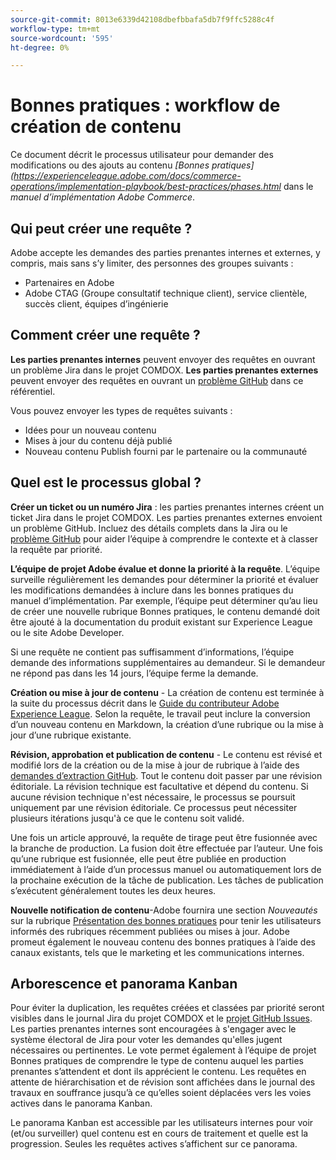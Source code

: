 ```yaml
---
source-git-commit: 8013e6339d42108dbefbbafa5db7f9ffc5288c4f
workflow-type: tm+mt
source-wordcount: '595'
ht-degree: 0%

---
```

# Bonnes pratiques : workflow de création de contenu

Ce document décrit le processus utilisateur pour demander des modifications ou des ajouts au contenu *[Bonnes pratiques] (https://experienceleague.adobe.com/docs/commerce-operations/implementation-playbook/best-practices/phases.html* dans le *manuel d’implémentation Adobe Commerce*.

## Qui peut créer une requête ?

Adobe accepte les demandes des parties prenantes internes et externes, y compris, mais sans s’y limiter, des personnes des groupes suivants :

- Partenaires en Adobe
- Adobe CTAG (Groupe consultatif technique client), service clientèle, succès client, équipes d’ingénierie

## Comment créer une requête ?

**Les parties prenantes internes** peuvent envoyer des requêtes en ouvrant un problème Jira dans le projet COMDOX. **Les parties prenantes externes** peuvent envoyer des requêtes en ouvrant un [problème GitHub](https://github.com/AdobeDocs/commerce-operations.en/issues/new/choose) dans ce référentiel.

Vous pouvez envoyer les types de requêtes suivants :

- Idées pour un nouveau contenu
- Mises à jour du contenu déjà publié
- Nouveau contenu Publish fourni par le partenaire ou la communauté

## Quel est le processus global ?


**Créer un ticket ou un numéro Jira** : les parties prenantes internes créent un ticket Jira dans le projet COMDOX. Les parties prenantes externes envoient un problème GitHub. Incluez des détails complets dans la Jira ou le [problème GitHub](https://github.com/AdobeDocs/commerce-operations.en/issues/new/choose) pour aider l’équipe à comprendre le contexte et à classer la requête par priorité.

**L’équipe de projet Adobe évalue et donne la priorité à la requête**. L’équipe surveille régulièrement les demandes pour déterminer la priorité et évaluer les modifications demandées à inclure dans les bonnes pratiques du manuel d’implémentation. Par exemple, l’équipe peut déterminer qu’au lieu de créer une nouvelle rubrique Bonnes pratiques, le contenu demandé doit être ajouté à la documentation du produit existant sur Experience League ou le site Adobe Developer.

Si une requête ne contient pas suffisamment d’informations, l’équipe demande des informations supplémentaires au demandeur. Si le demandeur ne répond pas dans les 14 jours, l’équipe ferme la demande.

**Création ou mise à jour de contenu** - La création de contenu est terminée à la suite du processus décrit dans le [Guide du contributeur Adobe Experience League](https://experienceleague.adobe.com/docs/contributor/contributor-guide/introduction.html). Selon la requête, le travail peut inclure la conversion d’un nouveau contenu en Markdown, la création d’une rubrique ou la mise à jour d’une rubrique existante.

**Révision, approbation et publication de contenu** - Le contenu est révisé et modifié lors de la création ou de la mise à jour de rubrique à l’aide des [demandes d’extraction GitHub](https://experienceleague.adobe.com/docs/contributor/contributor-guide/setup/git-fundamentals.html?lang=en#pull-requests). Tout le contenu doit passer par une révision éditoriale. La révision technique est facultative et dépend du contenu. Si aucune révision technique n&#39;est nécessaire, le processus se poursuit uniquement par une révision éditoriale. Ce processus peut nécessiter plusieurs itérations jusqu&#39;à ce que le contenu soit validé.

Une fois un article approuvé, la requête de tirage peut être fusionnée avec la branche de production. La fusion doit être effectuée par l’auteur. Une fois qu’une rubrique est fusionnée, elle peut être publiée en production immédiatement à l’aide d’un processus manuel ou automatiquement lors de la prochaine exécution de la tâche de publication. Les tâches de publication s’exécutent généralement toutes les deux heures.

**Nouvelle notification de contenu**-Adobe fournira une section *Nouveautés* sur la rubrique [Présentation des bonnes pratiques](https://experienceleague.adobe.com/docs/commerce-operations/implementation-playbook/best-practices/phases.html?lang=en) pour tenir les utilisateurs informés des rubriques récemment publiées ou mises à jour. Adobe promeut également le nouveau contenu des bonnes pratiques à l’aide des canaux existants, tels que le marketing et les communications internes.

## Arborescence et panorama Kanban

Pour éviter la duplication, les requêtes créées et classées par priorité seront visibles dans le journal Jira du projet COMDOX et le [projet GitHub Issues](https://github.com/orgs/AdobeDocs/projects/6/views/1). Les parties prenantes internes sont encouragées à s&#39;engager avec le système électoral de Jira pour voter les demandes qu&#39;elles jugent nécessaires ou pertinentes. Le vote permet également à l’équipe de projet Bonnes pratiques de comprendre le type de contenu auquel les parties prenantes s’attendent et dont ils apprécient le contenu. Les requêtes en attente de hiérarchisation et de révision sont affichées dans le journal des travaux en souffrance jusqu’à ce qu’elles soient déplacées vers les voies actives dans le panorama Kanban.

Le panorama Kanban est accessible par les utilisateurs internes pour voir (et/ou surveiller) quel contenu est en cours de traitement et quelle est la progression. Seules les requêtes actives s’affichent sur ce panorama.
